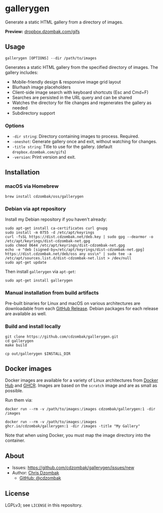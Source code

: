 # gallerygen

Generate a static HTML gallery from a directory of images.

**Preview:** [dropbox.dzombak.com/gifs](https://dropbox.dzombak.com/gifs)

## Usage

```text
gallerygen [OPTIONS] --dir /path/to/images
```

Generates a static HTML gallery from the specified directory of images. The gallery includes:
- Mobile-friendly design & responsive image grid layout
- Blurhash image placeholders
- Client-side image search with keyboard shortcuts (Esc and Cmd+F)
- Searches are persisted in the URL query and can be shared
- Watches the directory for file changes and regenerates the gallery as needed
- Subdirectory support

### Options

- `-dir string`: Directory containing images to process. Required.
- `-oneshot`: Generate gallery once and exit, without watching for changes.
- `-title string`: Title to use for the gallery. (default `dropbox.dzombak.com/gifs`)
- `-version`: Print version and exit.

## Installation

### macOS via Homebrew

```shell
brew install cdzombak/oss/gallerygen
```

### Debian via apt repository

Install my Debian repository if you haven't already:

```shell
sudo apt-get install ca-certificates curl gnupg
sudo install -m 0755 -d /etc/apt/keyrings
curl -fsSL https://dist.cdzombak.net/deb.key | sudo gpg --dearmor -o /etc/apt/keyrings/dist-cdzombak-net.gpg
sudo chmod 0644 /etc/apt/keyrings/dist-cdzombak-net.gpg
echo -e "deb [signed-by=/etc/apt/keyrings/dist-cdzombak-net.gpg] https://dist.cdzombak.net/deb/oss any oss\n" | sudo tee -a /etc/apt/sources.list.d/dist-cdzombak-net.list > /dev/null
sudo apt-get update
```

Then install `gallerygen` via `apt-get`:

```shell
sudo apt-get install gallerygen
```

### Manual installation from build artifacts

Pre-built binaries for Linux and macOS on various architectures are downloadable from each [GitHub Release](https://github.com/cdzombak/gallerygen/releases). Debian packages for each release are available as well.

### Build and install locally

```shell
git clone https://github.com/cdzombak/gallerygen.git
cd gallerygen
make build

cp out/gallerygen $INSTALL_DIR
```

## Docker images

Docker images are available for a variety of Linux architectures from [Docker Hub](https://hub.docker.com/r/cdzombak/gallerygen) and [GHCR](https://github.com/cdzombak/gallerygen/pkgs/container/gallerygen). Images are based on the `scratch` image and are as small as possible.

Run them via:

```shell
docker run --rm -v /path/to/images:/images cdzombak/gallerygen:1 -dir /images

docker run --rm -v /path/to/images:/images ghcr.io/cdzombak/gallerygen:1 -dir /images -title "My Gallery"
```

Note that when using Docker, you must map the image directory into the container.

## About

- Issues: https://github.com/cdzombak/gallerygen/issues/new
- Author: [Chris Dzombak](https://www.dzombak.com)
  - [GitHub: @cdzombak](https://www.github.com/cdzombak)

## License

LGPLv3; see `LICENSE` in this repository.
